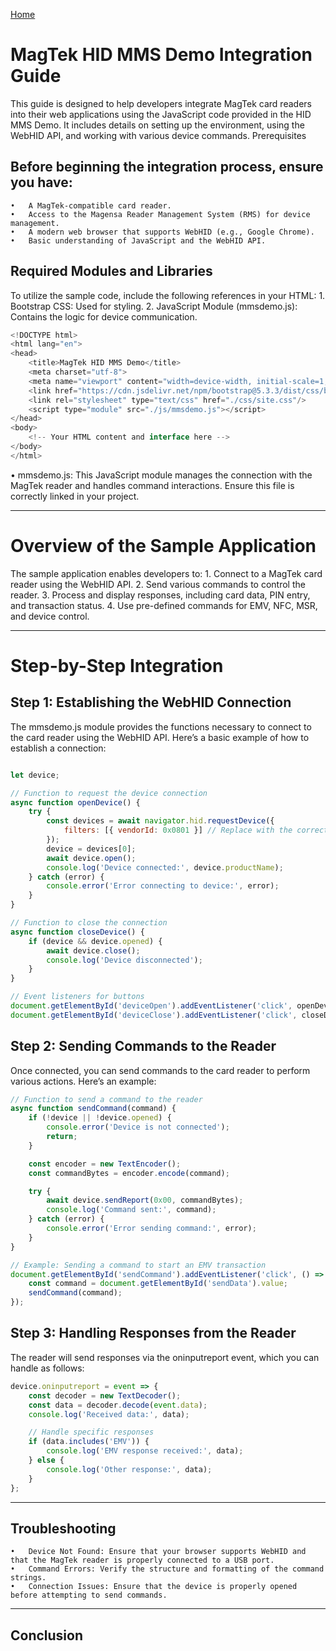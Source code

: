 [Home](./MagTek_Demo_Project.md)

# MagTek HID MMS Demo Integration Guide
This guide is designed to help developers integrate MagTek card readers into their web applications using the JavaScript code provided in the HID MMS Demo. It includes details on setting up the environment, using the WebHID API, and working with various device commands.
Prerequisites
## Before beginning the integration process, ensure you have:
    •	A MagTek-compatible card reader.
    •	Access to the Magensa Reader Management System (RMS) for device management.
    •	A modern web browser that supports WebHID (e.g., Google Chrome).
    •	Basic understanding of JavaScript and the WebHID API.
## Required Modules and Libraries
To utilize the sample code, include the following references in your HTML:
    1.	Bootstrap CSS: Used for styling.
    2.	JavaScript Module (mmsdemo.js): Contains the logic for device communication.

```javascript
<!DOCTYPE html>
<html lang="en">
<head>
    <title>MagTek HID MMS Demo</title>
    <meta charset="utf-8">
    <meta name="viewport" content="width=device-width, initial-scale=1, shrink-to-fit=no">
    <link href="https://cdn.jsdelivr.net/npm/bootstrap@5.3.3/dist/css/bootstrap.min.css" rel="stylesheet">
    <link rel="stylesheet" type="text/css" href="./css/site.css"/>
    <script type="module" src="./js/mmsdemo.js"></script>
</head>
<body>
    <!-- Your HTML content and interface here -->
</body>
</html>
```

•	mmsdemo.js: This JavaScript module manages the connection with the MagTek reader and handles command interactions. Ensure this file is correctly linked in your project.
________________________________________
# Overview of the Sample Application
The sample application enables developers to:
    1.	Connect to a MagTek card reader using the WebHID API.
    2.	Send various commands to control the reader.
    3.	Process and display responses, including card data, PIN entry, and transaction status.
    4.	Use pre-defined commands for EMV, NFC, MSR, and device control.
________________________________________
# Step-by-Step Integration
## Step 1: Establishing the WebHID Connection
The mmsdemo.js module provides the functions necessary to connect to the card reader using the WebHID API. Here’s a basic example of how to establish a connection:
```javascript

let device;

// Function to request the device connection
async function openDevice() {
    try {
        const devices = await navigator.hid.requestDevice({
            filters: [{ vendorId: 0x0801 }] // Replace with the correct Vendor ID for MagTek
        });
        device = devices[0];
        await device.open();
        console.log('Device connected:', device.productName);
    } catch (error) {
        console.error('Error connecting to device:', error);
    }
}

// Function to close the connection
async function closeDevice() {
    if (device && device.opened) {
        await device.close();
        console.log('Device disconnected');
    }
}

// Event listeners for buttons
document.getElementById('deviceOpen').addEventListener('click', openDevice);
document.getElementById('deviceClose').addEventListener('click', closeDevice);
```

## Step 2: Sending Commands to the Reader
Once connected, you can send commands to the card reader to perform various actions. Here’s an example:
```javascript
// Function to send a command to the reader
async function sendCommand(command) {
    if (!device || !device.opened) {
        console.error('Device is not connected');
        return;
    }

    const encoder = new TextEncoder();
    const commandBytes = encoder.encode(command);

    try {
        await device.sendReport(0x00, commandBytes);
        console.log('Command sent:', command);
    } catch (error) {
        console.error('Error sending command:', error);
    }
}

// Example: Sending a command to start an EMV transaction
document.getElementById('sendCommand').addEventListener('click', () => {
    const command = document.getElementById('sendData').value;
    sendCommand(command);
});
```

## Step 3: Handling Responses from the Reader
The reader will send responses via the oninputreport event, which you can handle as follows:
```javascript
device.oninputreport = event => {
    const decoder = new TextDecoder();
    const data = decoder.decode(event.data);
    console.log('Received data:', data);

    // Handle specific responses
    if (data.includes('EMV')) {
        console.log('EMV response received:', data);
    } else {
        console.log('Other response:', data);
    }
};
```
________________________________________
## Troubleshooting
    •	Device Not Found: Ensure that your browser supports WebHID and that the MagTek reader is properly connected to a USB port.
    •	Command Errors: Verify the structure and formatting of the command strings.
    •	Connection Issues: Ensure that the device is properly opened before attempting to send commands.
________________________________________
## Conclusion
